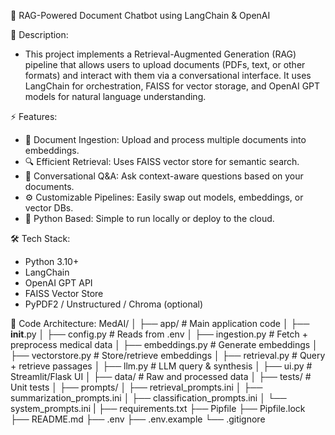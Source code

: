 📌 RAG-Powered Document Chatbot using LangChain & OpenAI

📝 Description:
- This project implements a Retrieval-Augmented Generation (RAG) pipeline that allows users to upload documents (PDFs, text, or other formats) and interact with them via a conversational interface. It uses LangChain for orchestration, FAISS for vector storage, and OpenAI GPT models for natural language understanding.

⚡ Features:
- 📂 Document Ingestion: Upload and process multiple documents into embeddings.
- 🔍 Efficient Retrieval: Uses FAISS vector store for semantic search.
- 💬 Conversational Q&A: Ask context-aware questions based on your documents.
- ⚙ Customizable Pipelines: Easily swap out models, embeddings, or vector DBs.
- 🐍 Python Based: Simple to run locally or deploy to the cloud.

🛠️ Tech Stack:
- Python 3.10+
- LangChain
- OpenAI GPT API
- FAISS Vector Store
- PyPDF2 / Unstructured / Chroma (optional)

🏢 Code Architecture:
MedAI/
│
├── app/                        # Main application code
│   ├── __init__.py
│   ├── config.py              # Reads from .env
│   ├── ingestion.py           # Fetch + preprocess medical data
│   ├── embeddings.py          # Generate embeddings
│   ├── vectorstore.py         # Store/retrieve embeddings
│   ├── retrieval.py           # Query + retrieve passages
│   ├── llm.py                 # LLM query & synthesis
│   ├── ui.py                  # Streamlit/Flask UI
│
├── data/                      # Raw and processed data
│
├── tests/                     # Unit tests
│
├── prompts/
│   ├── retrieval_prompts.ini
│   ├── summarization_prompts.ini
│   ├── classification_prompts.ini
│   └── system_prompts.ini
|
├── requirements.txt
├── Pipfile
├── Pipfile.lock
├── README.md
├── .env
├── .env.example
└── .gitignore